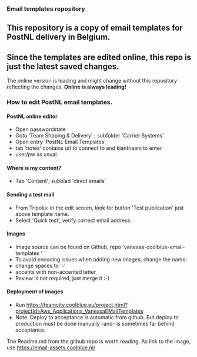 ### Email templates repository

This repository is a copy of email templates for PostNL delivery in Belgium.
-
Since the templates are edited online, this repo is just the latest saved changes.
-
The online version is leading and might change without this repository reflecting the changes.
**Online is always leading!**


### How to edit PostNL email templates.


#### PostNL online editor
- Open passwordstate
- Goto 'Team Shpping & Delivery' ; subfolder 'Carrier Systems'
- Open entry 'PostNL Email Templates'
 - tab 'notes' contains url to connect to and klantnaam to enter
 - user/pw as usual.

#### Where is my content?
- Tab 'Content'; subblad 'direct emails'	

#### Sending a test mail
- From Tripolis: in the edit screen, look for button 'Test publication' just 
  above template name.
- Select 'Quick test', verify correct email address.

#### Images
- Image source can be found on Github, repo 'vanessa-coolblue-email-templates '
- To avoid encoding issues when adding new images, change the name:
 - change spaces to '-'
 - accents with non-accented letter
- Review is not required, just merge it :-)


#### Deployment of images
- Run https://teamcity.coolblue.eu/project.html?projectId=Aws_Applications_VanessaEMailTemplates
- Note:
	Deploy to acceptance is automatic from github.
	But deploy to production must be done manually -and- is sometimes far behind acceptance.



The Readme.md from the github repo is worth reading.
As link to the image, use https://email-assets.coolblue.nl/
